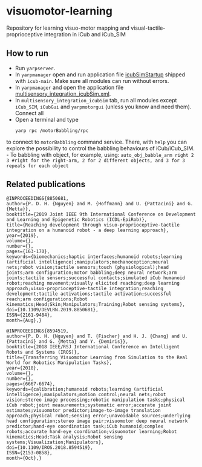# visuomotor-learning
Repository for learning visuo-motor mapping and visual-tactile-proprioceptive integration in iCub and iCub_SIM

## How to run
- Run `yarpserver`.
- In `yarpmanager` open and run application file [icubSimStartup](https://github.com/robotology/icub-main/blob/master/app/iCubStartup/scripts/icubSimStartup.xml.template) shipped with `icub-main`. Make sure all modules can run without errors.
- In `yarpmanager` and open the application file [multisensory_integration_icubSim.xml](https://github.com/robotology/visuomotor-learning/blob/master/app/scripts/multisensory_integration_icubSim.xml).
- In `multisensory_integration_icubSim` tab, run all modules except `iCub_SIM`, `iCubGui` and `yarpmotorgui` (unless you know and need them). Connect all
- Open a terminal and type 
	```
	yarp rpc /motorBabbling/rpc
	```
to connect to `motorBabbling` command service. There, with `help` you can explore the possibility to control the babbling behaviours of iCub/iCub_SIM.
	- To babbling with object, for example, using:
	```
	auto_obj_babble_arm right 2 3 #right for the right-arm, 2 for 2 different objects, and 3 for 3 repeats for each object
	```

## Related publications
```
@INPROCEEDINGS{8850681,
author={P. D. H. {Nguyen} and M. {Hoffmann} and U. {Pattacini} and G. {Metta}},
booktitle={2019 Joint IEEE 9th International Conference on Development and Learning and Epigenetic Robotics (ICDL-EpiRob)},
title={Reaching development through visuo-proprioceptive-tactile integration on a humanoid robot - a deep learning approach},
year={2019},
volume={},
number={},
pages={163-170},
keywords={biomechanics;haptic interfaces;humanoid robots;learning (artificial intelligence);manipulators;mechanoception;neural nets;robot vision;tactile sensors;touch (physiological);head joints;arm configuration;motor babbling;deep neural network;arm joints;tactile sensors;successful contacts;simulated iCub humanoid robot;reaching movement;visually elicited reaching;deep learning approach;visuo-proprioceptive-tactile integration;reaching development;tactile activations;tactile activation;successful reach;arm configurations;Robot kinematics;Head;Skin;Manipulators;Training;Robot sensing systems},
doi={10.1109/DEVLRN.2019.8850681},
ISSN={2161-9484},
month={Aug},}
```
```
@INPROCEEDINGS{8594519,
author={P. D. H. {Nguyen} and T. {Fischer} and H. J. {Chang} and U. {Pattacini} and G. {Metta} and Y. {Demiris}},
booktitle={2018 IEEE/RSJ International Conference on Intelligent Robots and Systems (IROS)},
title={Transferring Visuomotor Learning from Simulation to the Real World for Robotics Manipulation Tasks},
year={2018},
volume={},
number={},
pages={6667-6674},
keywords={calibration;humanoid robots;learning (artificial intelligence);manipulators;motion control;neural nets;robot vision;stereo image processing;robotic manipulation tasks;physical iCub robot;joint measurements;systematic error;accurate joint estimates;visuomotor predictor;image-to-image translation approach;physical robot;sensing error;unavoidable sources;underlying head configuration;stereo image pair;visuomotor deep neural network predictor;hand-eye coordination task;iCub humanoid;complex robots;accurate hand-eye coordination;visuomotor learning;Robot kinematics;Head;Task analysis;Robot sensing systems;Visualization;Manipulators},
doi={10.1109/IROS.2018.8594519},
ISSN={2153-0858},
month={Oct},}
```

